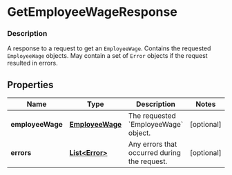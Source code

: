 
# GetEmployeeWageResponse

### Description

A response to a request to get an `EmployeeWage`. Contains the requested `EmployeeWage` objects. May contain a set of `Error` objects if the request resulted in errors.

## Properties
Name | Type | Description | Notes
------------ | ------------- | ------------- | -------------
**employeeWage** | [**EmployeeWage**](EmployeeWage.md) | The requested &#x60;EmployeeWage&#x60; object. |  [optional]
**errors** | [**List&lt;Error&gt;**](Error.md) | Any errors that occurred during the request. |  [optional]



